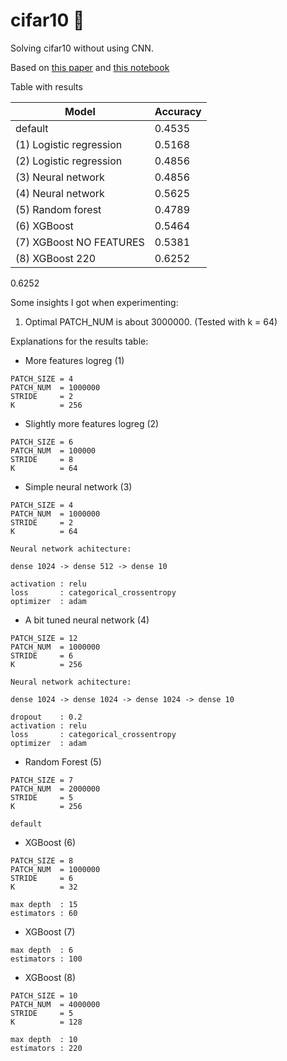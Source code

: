 # cifar10 🤪
Solving cifar10 without using CNN.

Based on [this paper](https://www-cs.stanford.edu/~acoates/papers/coatesng_nntot2012.pdf)
and [this notebook](https://github.com/marekpiotradamczyk/ml_uwr_22/blob/main/kmeans_deep_features.ipynb)

Table with results

| Model | Accuracy |
|------|----------|
| default | 0.4535 |
| (1) Logistic regression | 0.5168|
| (2) Logistic regression| 0.4856|
| (3) Neural network | 0.4856|
| (4) Neural network | 0.5625|
| (5) Random forest | 0.4789|
| (6) XGBoost | 0.5464|
| (7) XGBoost NO FEATURES | 0.5381|
| (8) XGBoost 220 | 0.6252|

0.6252


Some insights I got when experimenting:
1) Optimal PATCH_NUM is about 3000000. (Tested with k = 64)



Explanations for the results table:
* More features logreg (1)
```
PATCH_SIZE = 4
PATCH_NUM  = 1000000
STRIDE     = 2
K          = 256
```

* Slightly more features logreg (2)
```
PATCH_SIZE = 6
PATCH_NUM  = 100000
STRIDE     = 8
K          = 64
```
* Simple neural network (3)
```
PATCH_SIZE = 4
PATCH_NUM  = 1000000
STRIDE     = 2
K          = 64

Neural network achitecture:

dense 1024 -> dense 512 -> dense 10

activation : relu
loss       : categorical_crossentropy
optimizer  : adam
```
* A bit tuned neural network (4)
```
PATCH_SIZE = 12
PATCH_NUM  = 1000000
STRIDE     = 6
K          = 256

Neural network achitecture:

dense 1024 -> dense 1024 -> dense 1024 -> dense 10

dropout    : 0.2
activation : relu
loss       : categorical_crossentropy
optimizer  : adam
```
* Random Forest (5)
```
PATCH_SIZE = 7
PATCH_NUM  = 2000000
STRIDE     = 5
K          = 256

default
```
* XGBoost (6)
```
PATCH_SIZE = 8
PATCH_NUM  = 1000000
STRIDE     = 6
K          = 32

max depth  : 15
estimators : 60
```
* XGBoost (7)
```
max depth  : 6
estimators : 100
```
* XGBoost (8)
```
PATCH_SIZE = 10
PATCH_NUM  = 4000000
STRIDE     = 5
K          = 128

max depth  : 10
estimators : 220
```
